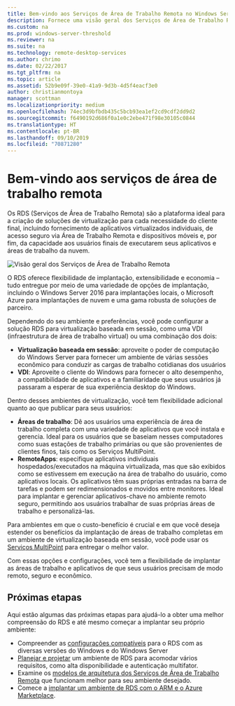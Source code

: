 ```yaml
---
title: Bem-vindo aos Serviços de Área de Trabalho Remota no Windows Server 2016
description: Fornece uma visão geral dos Serviços de Área de Trabalho Remota
ms.custom: na
ms.prod: windows-server-threshold
ms.reviewer: na
ms.suite: na
ms.technology: remote-desktop-services
ms.author: chrimo
ms.date: 02/22/2017
ms.tgt_pltfrm: na
ms.topic: article
ms.assetid: 52b9e09f-39e0-41a9-9d3b-4d5f4eacf3e0
author: christianmontoya
manager: scottman
ms.localizationpriority: medium
ms.openlocfilehash: 74ec3d9bfbdb435c5bcb93ea1ef2cd9cdf2dd9d2
ms.sourcegitcommit: f6490192d686f0a1e0c2ebe471f98e30105c0844
ms.translationtype: HT
ms.contentlocale: pt-BR
ms.lasthandoff: 09/10/2019
ms.locfileid: "70871280"
---
```

# <a name="welcome-to-remote-desktop-services"></a>Bem-vindo aos serviços de área de trabalho remota 

Os RDS (Serviços de Área de Trabalho Remota) são a plataforma ideal para a criação de soluções de virtualização para cada necessidade do cliente final, incluindo fornecimento de aplicativos virtualizados individuais, de acesso seguro via Área de Trabalho Remota e dispositivos móveis e, por fim, da capacidade aos usuários finais de executarem seus aplicativos e áreas de trabalho da nuvem.

![Visão geral dos Serviços de Área de Trabalho Remota](./media/rds-overview.png)

O RDS oferece flexibilidade de implantação, extensibilidade e economia – tudo entregue por meio de uma variedade de opções de implantação, incluindo o Windows Server 2016 para implantações locais, o Microsoft Azure para implantações de nuvem e uma gama robusta de soluções de parceiro.

Dependendo do seu ambiente e preferências, você pode configurar a solução RDS para virtualização baseada em sessão, como uma VDI (infraestrutura de área de trabalho virtual) ou uma combinação dos dois:

- **Virtualização baseada em sessão**: aproveite o poder de computação do Windows Server para fornecer um ambiente de várias sessões econômico para conduzir as cargas de trabalho cotidianas dos usuários
- **VDI**: Aproveite o cliente do Windows para fornecer o alto desempenho, a compatibilidade de aplicativos e a familiaridade que seus usuários já passaram a esperar de sua experiência desktop do Windows.

Dentro desses ambientes de virtualização, você tem flexibilidade adicional quanto ao que publicar para seus usuários:

- **Áreas de trabalho**: Dê aos usuários uma experiência de área de trabalho completa com uma variedade de aplicativos que você instala e gerencia. Ideal para os usuários que se baseiam nesses computadores como suas estações de trabalho primárias ou que são provenientes de clientes finos, tais como os Serviços MultiPoint.
- **RemoteApps**: especifique aplicativos individuais hospedados/executados na máquina virtualizada, mas que são exibidos como se estivessem em execução na área de trabalho do usuário, como aplicativos locais. Os aplicativos têm suas próprias entradas na barra de tarefas e podem ser redimensionados e movidos entre monitores. Ideal para implantar e gerenciar aplicativos-chave no ambiente remoto seguro, permitindo aos usuários trabalhar de suas próprias áreas de trabalho e personalizá-las.

Para ambientes em que o custo-benefício é crucial e em que você deseja estender os benefícios da implantação de áreas de trabalho completas em um ambiente de virtualização baseada em sessão, você pode usar os [Serviços MultiPoint](../multipoint-services/multipoint-services.md) para entregar o melhor valor. 

Com essas opções e configurações, você tem a flexibilidade de implantar as áreas de trabalho e aplicativos de que seus usuários precisam de modo remoto, seguro e econômico.

## <a name="next-steps"></a>Próximas etapas

Aqui estão algumas das próximas etapas para ajudá-lo a obter uma melhor compreensão do RDS e até mesmo começar a implantar seu próprio ambiente:
-   Compreender as [configurações compatíveis](rds-supported-config.md) para o RDS com as diversas versões do Windows e do Windows Server
-   [Planejar e projetar](rds-plan-and-design.md) um ambiente de RDS para acomodar vários requisitos, como alta disponibilidade e autenticação multifator.
-   Examine os [modelos de arquitetura dos Serviços de Área de Trabalho Remota](desktop-hosting-logical-architecture.md) que funcionam melhor para seu ambiente desejado.
-   Comece a [implantar um ambiente de RDS com o ARM e o Azure Marketplace](rds-in-azure.md).
